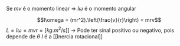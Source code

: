 Se $mv$ é o momento linear => $I\omega$ é o momento angular

$$I\omega = (mr^2).\left(\frac{v}{r}\right) = mrv$$
$L = I\omega = mvr = [kg.m^2/s]$] -> Pode ter sinal positivo ou negativo, pois depende de $\theta$
$I$  é a [[Inercia rotacional]]
